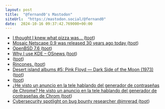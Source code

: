 ```yaml
---
layout: post
title:  "@fernand0's Mastodon"
siteUrl:  "https://mastodon.social/@fernand0"
date:  2024-10-16 09:37:42.769000+00:00
---
```

*  [I thought I knew what  pizza was... ](https://blog.computationalcomplexity.org/2024/09/i-thought-i-knew-what-pizza-was.htm) ([toot](https://mastodon.social/@fernand0/113316427383909766))
*  [Mosaic Netscape 0.9 was released 30 years ago today ](https://www.jwz.org/blog/2024/10/mosaic-netscape-0-9-was-released-30-years-ago-today) ([toot](https://mastodon.social/@fernand0/113316143566302731))
*  [OpenBSD 7.6 ](https://www.openbsd.org/76.htm) ([toot](https://mastodon.social/@fernand0/113315115692485982))
*  [Why I use KDE  –  OSnews ](https://www.osnews.com/story/140538/why-i-use-kde) ([toot](https://mastodon.social/@fernand0/113314410800418459))
*  [ ](https://mastodon.social/users/fernand0/statuses/113312803075093185/activity) ([toot](https://mastodon.social/users/fernand0/statuses/113312803075093185/activity))
*  [Rincones. ](https://avecesunafoto.wordpress.com/2024/10/15/rincones-2) ([toot](https://mastodon.social/@fernand0/113312705218875374))
*  [Desert island albums #5: Pink Floyd — Dark Side of the Moon (1973) ](https://reprog.wordpress.com/2024/10/01/desert-island-albums-5-pink-floyd-dark-side-of-the-moon-1973) ([toot](https://mastodon.social/@fernand0/113312700446068218))
*  [ ](https://masto.es/@macosas) ([toot](https://mastodon.social/@fernand0/113312445977391868))
*  [¿He visto un anuncio en la tele hablando del generador de contraseñas de Chrome? He visto un anuncio en la tele hablando del generador de contraseñas de Chrom ](https://mastodon.social/@fernand0/113312403297621023) ([toot](https://mastodon.social/@fernand0/113312403297621023))
*  [Cybersecurity spotlight on bug bounty researcher @imrerad ](https://github.blog/security/vulnerability-research/cybersecurity-spotlight-on-bug-bounty-researcher-imrerad) ([toot](https://mastodon.social/@fernand0/113312305651051357))
